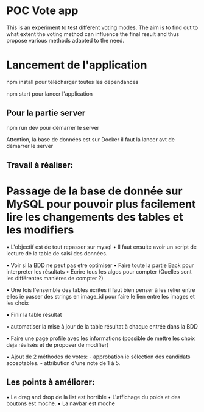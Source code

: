 # POC Vote app

This is an experiment to test different voting modes. 
The aim is to find out to what extent the voting method can influence the final result and thus propose various methods adapted to the need. 



# Lancement de l'application

npm install pour télécharger toutes les dépendances

npm start pour lancer l'application

## Pour la partie server

npm run dev pour démarrer le server

Attention, la base de données est sur Docker il faut la lancer avt de démarrer le server

## Travail à réaliser: 

# Passage de la base de donnée sur MySQL pour pouvoir plus facilement lire les changements des tables et les modifiers 
• L'objectif est de tout repasser sur mysql 
• Il faut ensuite avoir un script de lecture de la table de saisi des données. 

• Voir si la BDD ne peut pas etre optimiser 
• Faire toute la partie Back pour interpreter les résultats 
• Ecrire tous les algos pour compter (Quelles sont les différentes manières de compter ?)

• Une fois l'ensemble des tables écrites il faut bien penser à les relier entre elles ie passer des strings en image_id pour faire le lien entre les images et les choix

• Finir la table résultat

• automatiser la mise à jour de la table résultat à chaque entrée dans la BDD

• Faire une page profile avec les informations (possible de mettre les choix deja réalisés et de proposer de modifier)

• Ajout de 2 méthodes de votes: 
    - approbation ie sélection des candidats acceptables. 
    - attribution d'une note de 1 à 5.

## Les points à améliorer: 

• Le drag and drop de la list est horrible 
• L'affichage du poids et des boutons est moche. 
• La navbar est moche